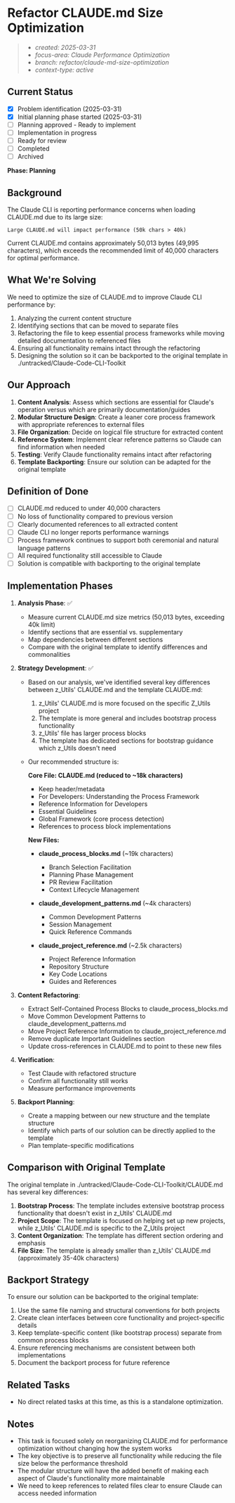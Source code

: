 # Refactor CLAUDE.md Size Optimization

> - _created: 2025-03-31_
> - _focus-area: Claude Performance Optimization_
> - _branch: refactor/claude-md-size-optimization_
> - _context-type: active_

## Current Status

- [x] Problem identification (2025-03-31)
- [x] Initial planning phase started (2025-03-31)
- [ ] Planning approved - Ready to implement
- [ ] Implementation in progress
- [ ] Ready for review
- [ ] Completed
- [ ] Archived

**Phase: Planning**

## Background

The Claude CLI is reporting performance concerns when loading CLAUDE.md due to its large size:
```
Large CLAUDE.md will impact performance (50k chars > 40k)
```

Current CLAUDE.md contains approximately 50,013 bytes (49,995 characters), which exceeds the recommended limit of 40,000 characters for optimal performance.

## What We're Solving

We need to optimize the size of CLAUDE.md to improve Claude CLI performance by:

1. Analyzing the current content structure
2. Identifying sections that can be moved to separate files
3. Refactoring the file to keep essential process frameworks while moving detailed documentation to referenced files
4. Ensuring all functionality remains intact through the refactoring
5. Designing the solution so it can be backported to the original template in ./untracked/Claude-Code-CLI-Toolkit

## Our Approach

1. **Content Analysis**: Assess which sections are essential for Claude's operation versus which are primarily documentation/guides
2. **Modular Structure Design**: Create a leaner core process framework with appropriate references to external files
3. **File Organization**: Decide on logical file structure for extracted content
4. **Reference System**: Implement clear reference patterns so Claude can find information when needed
5. **Testing**: Verify Claude functionality remains intact after refactoring
6. **Template Backporting**: Ensure our solution can be adapted for the original template

## Definition of Done

- [ ] CLAUDE.md reduced to under 40,000 characters
- [ ] No loss of functionality compared to previous version
- [ ] Clearly documented references to all extracted content
- [ ] Claude CLI no longer reports performance warnings
- [ ] Process framework continues to support both ceremonial and natural language patterns
- [ ] All required functionality still accessible to Claude
- [ ] Solution is compatible with backporting to the original template

## Implementation Phases

1. **Analysis Phase**: ✅
   - Measure current CLAUDE.md size metrics (50,013 bytes, exceeding 40k limit)
   - Identify sections that are essential vs. supplementary
   - Map dependencies between different sections
   - Compare with the original template to identify differences and commonalities

2. **Strategy Development**: ✅
   - Based on our analysis, we've identified several key differences between z_Utils' CLAUDE.md and the template CLAUDE.md:
     1. z_Utils' CLAUDE.md is more focused on the specific Z_Utils project
     2. The template is more general and includes bootstrap process functionality
     3. z_Utils' file has larger process blocks
     4. The template has dedicated sections for bootstrap guidance which z_Utils doesn't need
   
   - Our recommended structure is:
     
     **Core File: CLAUDE.md (reduced to ~18k characters)**
     - Keep header/metadata
     - For Developers: Understanding the Process Framework
     - Reference Information for Developers
     - Essential Guidelines
     - Global Framework (core process detection)
     - References to process block implementations

     **New Files:**
     - **claude_process_blocks.md** (~19k characters)
       - Branch Selection Facilitation
       - Planning Phase Management
       - PR Review Facilitation
       - Context Lifecycle Management
     
     - **claude_development_patterns.md** (~4k characters)
       - Common Development Patterns
       - Session Management
       - Quick Reference Commands
     
     - **claude_project_reference.md** (~2.5k characters)
       - Project Reference Information
       - Repository Structure
       - Key Code Locations
       - Guides and References

3. **Content Refactoring**:
   - Extract Self-Contained Process Blocks to claude_process_blocks.md
   - Move Common Development Patterns to claude_development_patterns.md
   - Move Project Reference Information to claude_project_reference.md
   - Remove duplicate Important Guidelines section
   - Update cross-references in CLAUDE.md to point to these new files

4. **Verification**:
   - Test Claude with refactored structure
   - Confirm all functionality still works
   - Measure performance improvements

5. **Backport Planning**:
   - Create a mapping between our new structure and the template structure
   - Identify which parts of our solution can be directly applied to the template
   - Plan template-specific modifications

## Comparison with Original Template

The original template in ./untracked/Claude-Code-CLI-Toolkit/CLAUDE.md has several key differences:

1. **Bootstrap Process**: The template includes extensive bootstrap process functionality that doesn't exist in z_Utils' CLAUDE.md
2. **Project Scope**: The template is focused on helping set up new projects, while z_Utils' CLAUDE.md is specific to the Z_Utils project
3. **Content Organization**: The template has different section ordering and emphasis
4. **File Size**: The template is already smaller than z_Utils' CLAUDE.md (approximately 35-40k characters)

## Backport Strategy

To ensure our solution can be backported to the original template:

1. Use the same file naming and structural conventions for both projects
2. Create clean interfaces between core functionality and project-specific details
3. Keep template-specific content (like bootstrap process) separate from common process blocks
4. Ensure referencing mechanisms are consistent between both implementations
5. Document the backport process for future reference

## Related Tasks

- No direct related tasks at this time, as this is a standalone optimization.

## Notes

- This task is focused solely on reorganizing CLAUDE.md for performance optimization without changing how the system works
- The key objective is to preserve all functionality while reducing the file size below the performance threshold
- The modular structure will have the added benefit of making each aspect of Claude's functionality more maintainable
- We need to keep references to related files clear to ensure Claude can access needed information